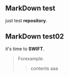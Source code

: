 ## MarkDown test
just test **repository**.

## MarkDown test02
it's time to **SWIFT**.
>Forexample.
>>contents
aaa
